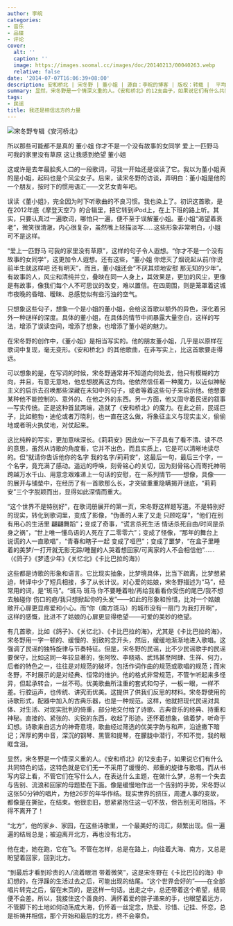 ```yaml
---
author: 李皖
categories:
- 音乐
- 品碟
- 评论
cover:
  alt: ''
  caption: ''
  image: https://images.soomal.cc/images/doc/20140213/00040263.webp
  relative: false
date: '2014-07-07T16:06:39+08:00'
description: 安和桥北 | 宋冬野 | 董小姐 | 源自：李皖的博客 | 版权：转载 |  平均/总评分：10.00/30
summary: 显然，宋冬野是一个情深义重的人。《安和桥北》的12支曲子，如果说它们有什么共同特色的话，这特色就是它们无一不采用了缓慢的、郑重的旋律与歌唱。而从书写内容上看，不管它们在写什么人，在表达什么主题，在做什么梦，总有一个失去与告别、流浪和回家的母题垫在下面。像是缓慢地作出一个告别的手势，宋冬野以这张50分钟的唱片，为他26岁的年华作结……
tags:
- 民谣
title: 我还是相信远方的力量
---
```


![宋冬野专辑《安河桥北》](https://images.soomal.cc/images/doc/20140213/00040263.webp)





所以那些可能都不是真的 董小姐
你才不是一个没有故事的女同学
爱上一匹野马 可我的家里没有草原
这让我感到绝望 董小姐

这或许是去年最脍炙人口的一段歌词，可我一开始还是误读了它。我以为董小姐真的是小姐，起码也是个风尘女子。后来，读宋冬野的访谈，弄明白：董小姐是他的一个朋友，按时下的惯用语汇――文艺女青年吧。

误读《董小姐》，完全因为时下听歌曲的不良习惯。我也染上了。初识这首歌，是在2012年底《摩登天空7》的合辑里，把它转到iPod上，在上下班的路上听。其实，只要认真过一遍歌词，哪怕只一遍，便不至于误解董小姐。董小姐“渴望着衰老”，微笑很清澈，内心很复杂，虽然嘴上轻描淡写……这些形象非常明白，小姐可不是这样。

“爱上一匹野马 可我的家里没有草原”，这样的句子令人遐想。“你才不是一个没有故事的女同学”，这更加令人遐想。还有这些，“董小姐 你熄灭了烟说起从前/你说前半生就这样吧 还有明天”，而且，董小姐还会“不厌其烦地安慰 那无知的少年”。有故事的人，风尘和清纯并立，叠映在同一人身上，其效果是，更加的风尘，更像是有故事，像我们每个人不可思议的改变，难以置信。在四周围，则是笼罩着这城市夜晚的昏暗、暧昧、总感觉似有些污浊的空气。

只想象这些句子，想象一个是小姐的董小姐，会给这首歌以额外的异色，深化着另外一种谜样的深度。具体的董小姐，在具体的情节中间暴露大量空白，这样的写法，增添了误读空间，增添了想象，也增添了董小姐的魅力。

在宋冬野的创作中，《董小姐》是相当写实的。他的朋友董小姐，几乎是以原样在歌词中复现，毫无变形。《安和桥北》的其他歌曲，在非写实上，比这首歌要走得远。

可以想象的是，在写词的时候，宋冬野通常并不知道向何处去，他只有模糊的方向，并且，有意无意地，他总想脱离这方向。他依然信任着一种魔力，以近似神秘主义的启示去召唤那些深藏在未知中的句子，或者等着这些句子来启示他。他想要某种他不能控制的、意外的、在他之外的东西。另一方面，他又固守着民谣的叙事―写实传统。正是这种首鼠两端，造就了《安和桥北》的魔力。在此之前，民谣巨子，比如鲍勃・迪伦或者万晓利，也一直在这么做，将象征主义与现实主义，偷偷地或者明火执仗地，对仗起来。

这比纯粹的写实，更加意味深长。《莉莉安》因此似一下子具有了看不清、读不尽的意思，虽然从诗歌的角度看，它并不出色，而且实质上，它是可以清晰地读尽的。但“就请你告诉他你的名字 我的名字/莉莉安”，这最后一句，最后三个字，一个名字，竟充满了感动。遥远的呼唤，刻骨铭心的关切，因为刻骨铭心而寄托神明跨越万水千山、用意念艰难递上一句话的安慰，在一系列情节――想像，具像――的展开与铺垫中，在经历了有一首歌那么长，才突破重重隐瞒揭开谜底，“莉莉安”三个字脱颖而出，显得如此深情而重大。

“这个世界不是特别好”，在歌词册展开的第一页，宋冬野这样题写道。不是特别好的现实，转化到歌词里，变成了影像，“伪善的人来了又走 只顾吃穿”，“他们在别有用心的生活里 翩翩舞蹈”；变成了奇事，“谎言杀死生活 情话杀死自由/时间是杀身之祸”，“世上唯一懂鸟语的人死在了二零零六”；变成了怪像，“那年的舞台上 说谎的人一直歌唱”，“青春和瞎子一起 变成了哑巴”；变成了噩梦，“在盒子里睡着的美梦/一打开就无影无踪/睡醒的人哭着想回家/可离家的人不会相信他”……（《鸽子》《梦遗少年》《关忆北》《卡比巴拉的海》）

这些都是诗歌的形象和语言。它比现实抽象，比梦境具体，比当下疏离，比梦想紧迫，转译中少了短兵相接，多了从长计议。对心爱的姑娘，宋冬野描述为“马”，经常用的词，是“斑马”。“斑马 斑马 你不要睡着啦/再给我看看你受伤的尾巴/我不想去触碰你 伤口的疤/我只想掀起你的头发”――如此的形象和怜惜，比对一个姑娘敞开心扉更显疼爱和小心。而“你（南方斑马）的城市没有一扇门 为我打开啊”，这样的感慨，比进不了姑娘的心扉更显得绝望――可爱的美妙的绝望。

有几首歌，比如《鸽子》、《关忆北》、《卡比巴拉的海》，尤其是《卡比巴拉的海》，宋冬野用一字一顿的、缓慢的、别致的念开头，然后，缓缓地渐渐地进入歌唱。这强调了民谣的独特旋律与节奏特征。但是，宋冬野的民谣，比不少民谣歌手的民谣要保守，比如这同一年较显著的，张阿牧、李晓珞、武玮甚至阿肆、生祥、何力，后者的特色之一，往往是对规范的破坏，包括作词作曲的规范或歌唱的规范；而宋冬野，不时展示的是对经典、恒常的维护。他的格式非常规范，不管乍听起来多怪异，但起承转合，一丝不苟。优美歌曲所注重的套式和勾子，一板一眼，一样不差。行腔运声，也传统、讲究而优美。这提供了供我们反思的材料。宋冬野使用的诗歌形式，配器中加入的古典乐器，也是一种规范。这样，他就把现代民谣对具体、对生活、对现实批判的倚重，部分地交付给了诗歌、古典音乐的经典、持重和神秘。直接的、紧张的、尖锐的东西，收起了形迹。还怀着想象，做着梦，听命于幻想。诗歌来自远方的神奇意境，歌曲经过筛选的优美字韵与和声，沿途撒下暗记；浑厚的男中音，深沉的钢琴、黑管和提琴，在朦胧中潜行，不知不觉，我的眼眶含泪。

显然，宋冬野是一个情深义重的人。《安和桥北》的12支曲子，如果说它们有什么共同特色的话，这特色就是它们无一不采用了缓慢的、郑重的旋律与歌唱。而从书写内容上看，不管它们在写什么人，在表达什么主题，在做什么梦，总有一个失去与告别、流浪和回家的母题垫在下面。像是缓慢地作出一个告别的手势，宋冬野以这张50分钟的唱片，为他26岁的年华作结。现实世界的挤压，周遭人事的变故，都像是在撕扯，在结束。他很恋旧，想紧紧抱住这一切不放，但告别无可阻挡，不得不离开了！

“北方”，他的家乡、家园，在这些诗歌里，一个最美好的词汇，频繁出现。但一遍遍的结局总是；被迫离开北方，再也没有北方。

他在走，她在跑，它在飞。不管在怎样，总是在路上，向往着大海、南方，又总是盼望着回家，回到北方。

“到最后才看到珍贵的人/流着眼泪 带着微笑”，这是宋冬野在《卡比巴拉的海》中幻想的，在浮躁的生活过去之后，可能出现的结尾。“这个世界会好的”――在全部唱片转完之后，留在末页的，是这样一句话。出走之中，总还带着这个希望，结局便不会差。所以，我接住这个善良的、满怀着爱的胖子递来的手，也眼望着远方，不管脚下的土地如何动荡成大海，仍怀着一丝定念，热爱、珍惜、记挂、怀恋，总是祈祷并相信，那个开始和最后的北方，终不会辜负。